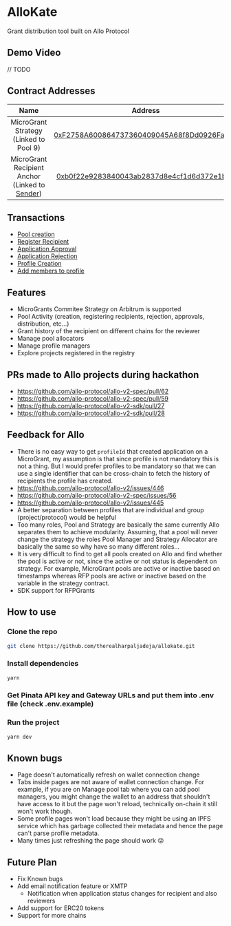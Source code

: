 # AlloKate

Grant distribution tool built on Allo Protocol

## Demo Video

// TODO

## Contract Addresses

|                                                               Name                                                               |                                                           Address                                                            |
| :------------------------------------------------------------------------------------------------------------------------------: | :--------------------------------------------------------------------------------------------------------------------------: |
|                                              MicroGrant Strategy (Linked to Pool 9)                                              | [0xF2758A600864737360409045A68f8Dd0926Fa276](https://sepolia.arbiscan.io/address/0xf2758a600864737360409045a68f8dd0926fa276) |
| MicroGrant Recipient Anchor (Linked to [Sender](https://sepolia.arbiscan.io/address/0x4fa31dc602a0df18a5e702ee7f623e04cb642342)) | [0xb0f22e9283840043ab2837d8e4cf1d6d372e1b74](https://sepolia.arbiscan.io/address/0xb0f22e9283840043ab2837d8e4cf1d6d372e1b74) |

## Transactions

-   [Pool creation](https://sepolia.arbiscan.io/tx/0xadc20376f04bce434d121c994cfa66751bdb2f003ae92a24526fb3a070202b36)
-   [Register Recipient](https://sepolia.arbiscan.io/tx/0x96d9c080039fa68017c4190c3abb9fceedb4ae8b425c9525a2ca2e9713654547)
-   [Application Approval](https://sepolia.arbiscan.io/tx/0xafb17bbe7d64de4fe0e08f2c6c22e1fa76de3899c62d5d68e772fdca70d08578)
-   [Application Rejection](https://sepolia.arbiscan.io/tx/0xac850b6b9f15ad33e166f3d45b6b9b857cf56363ab22f140336ad3f0ea65f097)
-   [Profile Creation](https://sepolia.arbiscan.io/tx/0x680cd55498c4412625a6ff4973cbb51e4e67b74fe47b74f9cdfec92a53c871af)
-   [Add members to profile](https://sepolia.arbiscan.io/tx/0xeba38c45c788dbe60a576b1dd746481d53955a5cc6fd32db6732c4412759a210)

## Features

-   MicroGrants Commitee Strategy on Arbitrum is supported
-   Pool Activity (creation, registering recipients, rejection, approvals, distribution, etc...)
-   Grant history of the recipient on different chains for the reviewer
-   Manage pool allocators
-   Manage profile managers
-   Explore projects registered in the registry

## PRs made to Allo projects during hackathon

-   https://github.com/allo-protocol/allo-v2-spec/pull/62
-   https://github.com/allo-protocol/allo-v2-spec/pull/59
-   https://github.com/allo-protocol/allo-v2-sdk/pull/27
-   https://github.com/allo-protocol/allo-v2-sdk/pull/28

## Feedback for Allo

-   There is no easy way to get `profileId` that created application on a MicroGrant, my assumption is that since profile is not mandatory this is not a thing. But I would prefer profiles to be mandatory so that we can use a single identifier that can be cross-chain to fetch the history of recipients the profile has created.
-   https://github.com/allo-protocol/allo-v2/issues/446
-   https://github.com/allo-protocol/allo-v2-spec/issues/56
-   https://github.com/allo-protocol/allo-v2/issues/445
-   A better separation between profiles that are individual and group (project/protocol) would be helpful
-   Too many roles, Pool and Strategy are basically the same currently Allo separates them to achieve modularity. Assuming, that a pool will never change the strategy the roles Pool Manager and Strategy Allocator are basically the same so why have so many different roles...
-   It is very difficult to find to get all pools created on Allo and find whether the pool is active or not, since the active or not status is dependent on strategy. For example, MicroGrant pools are active or inactive based on timestamps whereas RFP pools are active or inactive based on the variable in the strategy contract.
-   SDK support for RFPGrants

## How to use

### Clone the repo

```bash
git clone https://github.com/therealharpaljadeja/allokate.git
```

### Install dependencies

```bash
yarn
```

### Get Pinata API key and Gateway URLs and put them into .env file (check .env.example)

### Run the project

```bash
yarn dev
```

## Known bugs

-   Page doesn't automatically refresh on wallet connection change
-   Tabs inside pages are not aware of wallet connection change. For example, if you are on Manage pool tab where you can add pool managers, you might change the wallet to an address that shouldn't have access to it but the page won't reload, technically on-chain it still won't work though.
-   Some profile pages won't load because they might be using an IPFS service which has garbage collected their metadata and hence the page can't parse profile metadata.
-   Many times just refreshing the page should work 😜

## Future Plan

-   Fix Known bugs
-   Add email notification feature or XMTP
    -   Notification when application status changes for recipient and also reviewers
-   Add support for ERC20 tokens
-   Support for more chains
